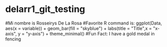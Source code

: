 # delarr1_git_testing
#Mi nombre is Rosseirys De La Rosa
#Favorite R command is: ggplot(Data, aes(x = variable)) + geom_bar(fill = "skyblue") + labs(title = "Title",x = "x-axis", y = "y-axis") + theme_minimal()
#Fun Fact: I have a gold medal in fencing
